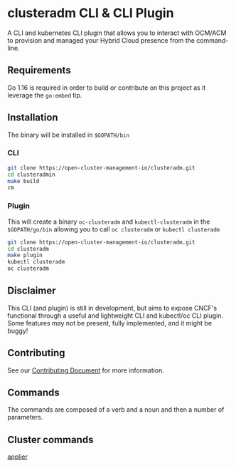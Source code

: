 [comment]: # ( Copyright Contributors to the Open Cluster Management project )
# clusteradm CLI & CLI Plugin

A CLI and kubernetes CLI plugin that allows you to interact with OCM/ACM to provision and managed your Hybrid Cloud presence from the command-line.

## Requirements

Go 1.16 is required in order to build or contribute on this project as it leverage the `go:embed` tip.

## Installation

The binary will be installed in `$GOPATH/bin`
### CLI

```bash
git clone https://open-cluster-management-io/clusteradm.git
cd clusteradmin
make build
cm
```

### Plugin

This will create a binary `oc-clusteradm` and `kubectl-clusteradm` in the `$GOPATH/go/bin` allowing you to call `oc clusteradm` or `kubectl clusteradm`
```bash
git clone https://open-cluster-management-io/clusteradm.git
cd clusteradm
make plugin
kubectl clusteradm
oc clusteradm
```
## Disclaimer

This CLI (and plugin) is still in development, but aims to expose CNCF's functional through a useful and lightweight CLI and kubectl/oc CLI plugin.  Some features may not be present, fully implemented, and it might be buggy!  

## Contributing

See our [Contributing Document](CONTRIBUTING.md) for more information.  

## Commands

The commands are composed of a verb and a noun and then a number of parameters.

## Cluster commands

[applier](docs/applier.md)
